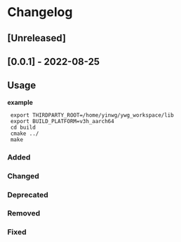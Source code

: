 # Changelog                                                                                          

## [Unreleased]

## [0.0.1] - 2022-08-25
## Usage
**example**

	 export THIRDPARTY_ROOT=/home/yinwg/ywg_workspace/lib
	 export BUILD_PLATFORM=v3h_aarch64
	 cd build
	 cmake ../
	 make

### Added
### Changed
### Deprecated
### Removed
### Fixed
